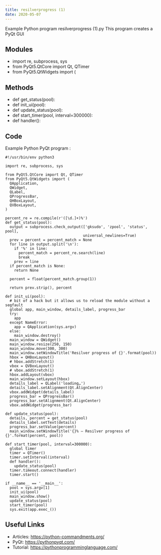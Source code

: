 ```yaml
---
title: resilverprogress (1)
date: 2020-05-07
---
```

Example Python program resilverprogress (1).py
This program creates a PyQt GUI

## Modules

* import re, subprocess, sys
* from PyQt5.QtCore import Qt, QTimer
* from PyQt5.QtWidgets import (

## Methods

* def get_status(pool):
* def init_ui(pool):
* def update_status(pool):
* def start_timer(pool, interval=300000):
*   def handler():

## Code

Example Python PyQt program :

    #!/usr/bin/env python3
    
    import re, subprocess, sys
    
    from PyQt5.QtCore import Qt, QTimer
    from PyQt5.QtWidgets import (
      QApplication,
      QWidget,
      QLabel,
      QProgressBar,
      QHBoxLayout,
      QVBoxLayout,
    )
    
    percent_re = re.compile(r'([\d.]+)%')
    def get_status(pool):
      output = subprocess.check_output(['gksudo', 'zpool', 'status', pool],
                                       universal_newlines=True)
      prev = percent = percent_match = None
      for line in output.split('\n'):
        if '%' in line:
          percent_match = percent_re.search(line)
          break
        prev = line
      if percent_match is None:
        return None
    
      percent = float(percent_match.group(1))
    
      return prev.strip(), percent
    
    def init_ui(pool):
      # bit of a hack but it allows us to reload the module without a segfault
      global app, main_window, details_label, progress_bar
      try:
        app
      except NameError:
        app = QApplication(sys.argv)
      else:
        main_window.destroy()
      main_window = QWidget()
      main_window.resize(250, 150)
      main_window.move(300, 300)
      main_window.setWindowTitle('Resilver progress of {}'.format(pool))
      hbox = QHBoxLayout()
      # hbox.addStretch(1)
      vbox = QVBoxLayout()
      # vbox.addStretch(1)
      hbox.addLayout(vbox)
      main_window.setLayout(hbox)
      details_label = QLabel('loading…')
      details_label.setAlignment(Qt.AlignCenter)
      vbox.addWidget(details_label)
      progress_bar = QProgressBar()
      progress_bar.setAlignment(Qt.AlignCenter)
      vbox.addWidget(progress_bar)
    
    def update_status(pool):
      details, percent = get_status(pool)
      details_label.setText(details)
      progress_bar.setValue(percent)
      main_window.setWindowTitle('{}% — Resilver progress of {}'.format(percent, pool))
    
    def start_timer(pool, interval=300000):
      global timer
      timer = QTimer()
      timer.setInterval(interval)
      def handler():
        update_status(pool)
      timer.timeout.connect(handler)
      timer.start()
    
    if __name__ == '__main__':
      pool = sys.argv[1]
      init_ui(pool)
      main_window.show()
      update_status(pool)
      start_timer(pool)
      sys.exit(app.exec_())
    

## Useful Links

- Articles: https://python-commandments.org/
- PyQt: https://pythonpyqt.com/
- Tutorial: https://pythonprogramminglanguage.com/
